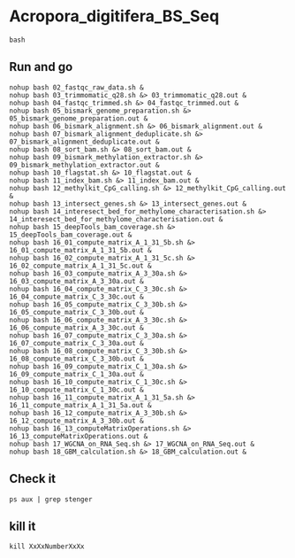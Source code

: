 # Acropora_digitifera_BS_Seq

    bash

## Run and go
    nohup bash 02_fastqc_raw_data.sh &
    nohup bash 03_trimmomatic_q28.sh &> 03_trimmomatic_q28.out &
    nohup bash 04_fastqc_trimmed.sh &> 04_fastqc_trimmed.out &
    nohup bash 05_bismark_genome_preparation.sh &> 05_bismark_genome_preparation.out &
    nohup bash 06_bismark_alignment.sh &> 06_bismark_alignment.out &
    nohup bash 07_bismark_alignment_deduplicate.sh &> 07_bismark_alignment_deduplicate.out &
    nohup bash 08_sort_bam.sh &> 08_sort_bam.out &
    nohup bash 09_bismark_methylation_extractor.sh &> 09_bismark_methylation_extractor.out &
    nohup bash 10_flagstat.sh &> 10_flagstat.out &
    nohup bash 11_index_bam.sh &> 11_index_bam.out &
    nohup bash 12_methylkit_CpG_calling.sh &> 12_methylkit_CpG_calling.out &
    nohup bash 13_intersect_genes.sh &> 13_intersect_genes.out &
    nohup bash 14_interesect_bed_for_methylome_characterisation.sh &> 14_interesect_bed_for_methylome_characterisation.out &
    nohup bash 15_deepTools_bam_coverage.sh &> 15_deepTools_bam_coverage.out &
    nohup bash 16_01_compute_matrix_A_1_31_5b.sh &> 16_01_compute_matrix_A_1_31_5b.out &
    nohup bash 16_02_compute_matrix_A_1_31_5c.sh &> 16_02_compute_matrix_A_1_31_5c.out &
    nohup bash 16_03_compute_matrix_A_3_30a.sh &> 16_03_compute_matrix_A_3_30a.out &
    nohup bash 16_04_compute_matrix_C_3_30c.sh &> 16_04_compute_matrix_C_3_30c.out &
    nohup bash 16_05_compute_matrix_C_3_30b.sh &> 16_05_compute_matrix_C_3_30b.out &
    nohup bash 16_06_compute_matrix_A_3_30c.sh &> 16_06_compute_matrix_A_3_30c.out &
    nohup bash 16_07_compute_matrix_C_3_30a.sh &> 16_07_compute_matrix_C_3_30a.out &
    nohup bash 16_08_compute_matrix_C_3_30b.sh &> 16_08_compute_matrix_C_3_30b.out &
    nohup bash 16_09_compute_matrix_C_1_30a.sh &> 16_09_compute_matrix_C_1_30a.out &
    nohup bash 16_10_compute_matrix_C_1_30c.sh &> 16_10_compute_matrix_C_1_30c.out &
    nohup bash 16_11_compute_matrix_A_1_31_5a.sh &> 16_11_compute_matrix_A_1_31_5a.out &
    nohup bash 16_12_compute_matrix_A_3_30b.sh &> 16_12_compute_matrix_A_3_30b.out &
    nohup bash 16_13_computeMatrixOperations.sh &> 16_13_computeMatrixOperations.out &
    nohup bash 17_WGCNA_on_RNA_Seq.sh &> 17_WGCNA_on_RNA_Seq.out &
    nohup bash 18_GBM_calculation.sh &> 18_GBM_calculation.out &


## Check it
    ps aux | grep stenger

## kill it
    kill XxXxNumberXxXx
